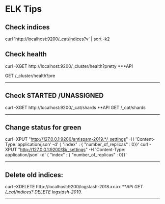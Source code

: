 # ELK Tips
## Check indices
curl 'http://localhost:9200/_cat/indices?v' | sort -k2

## Check health
curl -XGET http://localhost:9200/_cluster/health?pretty
***API

GET /_cluster/health?pre 

****************************************

## Check STARTED /UNASSIGNED
curl -XGET http://localhost:9200/_cat/shards
**API
GET /_cat/shards

****************************************

## Change status for green
curl -XPUT "http://127.0.0.1:9200/antispam-2019.*/_settings" -H 'Content-Type: application/json' -d' { "index" : { "number_of_replicas" : 0}}'
curl -XPUT "http://127.0.0.1:9200/$i/_settings" -H 'Content-Type: application/json' -d' { "index" : { "number_of_replicas" : 0}}'

****************************************

## Delete old indices:
curl -XDELETE http://localhost:9200/logstash-2018.xx.xx
***API
GET /_cat/indices?
DELETE logstash-2019.*
****************************************
